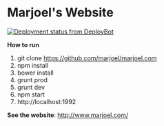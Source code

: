 # Marjoel's Website

<a href="http://deploybot.com"><img src="https://marjoel.deploybot.com/badge/66802254081882/61535.svg" alt="Deployment status from DeployBot"></a>

**How to run**
1. git clone https://github.com/marjoel/marjoel.com
2. npm install
3. bower install
4. grunt prod
5. grunt dev
6. npm start
7. http://localhost:1992

**See the website**: <a href="http://www.marjoel.com/">http://www.marjoel.com/</a>